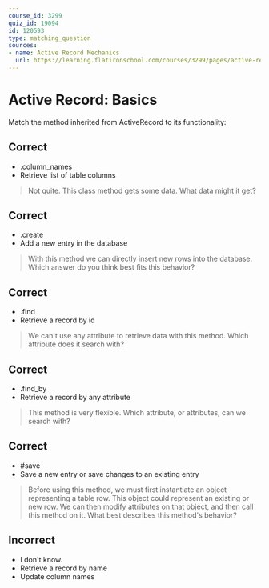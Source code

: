 ```yaml
---
course_id: 3299
quiz_id: 19094
id: 120593
type: matching_question
sources:
- name: Active Record Mechanics
  url: https://learning.flatironschool.com/courses/3299/pages/active-record-mechanics?module_item_id=143901
---
```


# Active Record: Basics

Match the method inherited from ActiveRecord to its functionality:

## Correct

- .column\_names
- Retrieve list of table columns

> Not quite. This class method gets some data. What data might it get?

## Correct

- .create
- Add a new entry in the database

> With this method we can directly insert new rows into the database. Which answer
> do you think best fits this behavior?

## Correct

- .find
- Retrieve a record by id

> We can't use any attribute to retrieve data with this method. Which attribute
> does it search with?

## Correct

- .find\_by
- Retrieve a record by any attribute

> This method is very flexible. Which attribute, or attributes, can we search
> with?

## Correct

- #save
- Save a new entry or save changes to an existing entry

> Before using this method, we must first instantiate an object representing a
> table row. This object could represent an existing or new row. We can then
> modify attributes on that object, and then call this method on it. What best
> describes this method's behavior?

## Incorrect

- I don't know.
- Retrieve a record by name
- Update column names
